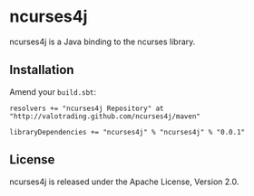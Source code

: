 ncurses4j
=========

ncurses4j is a Java binding to the ncurses library.


Installation
------------

Amend your `build.sbt`:

    resolvers += "ncurses4j Repository" at "http://valotrading.github.com/ncurses4j/maven"

    libraryDependencies += "ncurses4j" % "ncurses4j" % "0.0.1"


License
-------

ncurses4j is released under the Apache License, Version 2.0.
